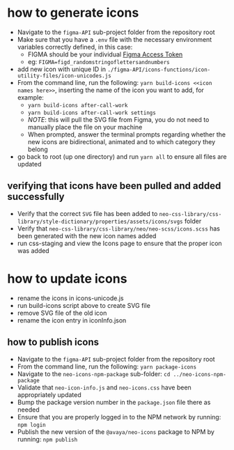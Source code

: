 # how to generate icons

- Navigate to the `figma-API` sub-project folder from the repository root
- Make sure that you have a `.env` file with the necessary environment variables correctly defined, in this case:
  - FIGMA should be your individual [Figma Access Token](https://www.figma.com/developers/api#access-tokens)
  - eg: `FIGMA=figd_randomstringoflettersandnumbers`
- add new icon with unique ID in `./figma-API/icons-functions/icon-utility-files/icon-unicodes.js`
- From the command line, run the following: `yarn build-icons <<icon names here>>`, inserting the name of the icon you want to add, for example:
  - `yarn build-icons after-call-work`
  - `yarn build-icons after-call-work settings`
  - _NOTE_: this will pull the SVG file from Figma, you do not need to manually place the file on your machine
  - When prompted, answer the terminal prompts regarding whether the new icons are bidirectional, animated and to which category they belong
- go back to root (up one directory) and run `yarn all` to ensure all files are updated

## verifying that icons have been pulled and added successfully

- Verify that the correct `SVG` file has been added to `neo-css-library/css-library/style-dictionary/properties/assets/icons/svgs` folder
- Verify that `neo-css-library/css-library/neo/neo-scss/icons.scss` has been generated with the new icon names added
- run css-staging and view the Icons page to ensure that the proper icon was added

# how to update icons

- rename the icons in icons-unicode.js
- run build-icons script above to create SVG file
- remove SVG file of the old icon
- rename the icon entry in iconInfo.json

## how to publish icons

- Navigate to the `figma-API` sub-project folder from the repository root
- From the command line, run the following: `yarn package-icons`
- Navigate to the `neo-icons-npm-package` sub-folder: `cd ../neo-icons-npm-package`
- Validate that `neo-icon-info.js` and `neo-icons.css` have been appropriately updated
- Bump the package version number in the `package.json` file there as needed
- Ensure that you are properly logged in to the NPM network by running: `npm login`
- Publish the new version of the `@avaya/neo-icons` package to NPM by running: `npm publish`

